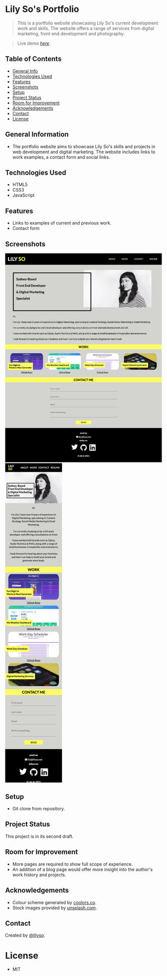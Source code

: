 # Lily So's Portfolio

> This is a portfolio website showcasing Lily So's current development work and skills. The website offers a range of services from digital marketing, front end development and photography.

> Live demo [_here_](https://lilyso.github.io/lilyso-portfolio-2021/).

## Table of Contents

- [General Info](#general-information)
- [Technologies Used](#technologies-used)
- [Features](#features)
- [Screenshots](#screenshots)
- [Setup](#setup)
- [Project Status](#project-status)
- [Room for Improvement](#room-for-improvement)
- [Acknowledgements](#acknowledgements)
- [Contact](#contact)
- [License](#license)

## General Information

- The portfolio website aims to showcase Lily So's skills and projects in web development and digital marketing. The website includes links to work examples, a contact form and social links.

## Technologies Used

- HTML5
- CSS3
- JavaScript

## Features

- Links to examples of current and previous work.
- Contact form

## Screenshots

![Lily So's Portfolio](assets/images/lily-so-portfolio-screenshot.png)
![Lily So's Portfolio Mobile View](assets/images/lily-so-portfolio-screenshot-mobile.png)

## Setup

- Git clone from repository.

## Project Status

This project is in its second draft.

## Room for Improvement

- More pages are required to show full scope of experience.
- An addition of a blog page would offer more insight into the author's work history and projects.

## Acknowledgements

- Colour scheme generated by [coolors.co](https://coolors.co/fcfc62-feffea-c9c9c9-a3a3a3-424242).
- Stock images provided by [unsplash.com](https://unsplash.com/).

## Contact

Created by [@lilyso](https://github.com/lilyso).

# License

- MIT
